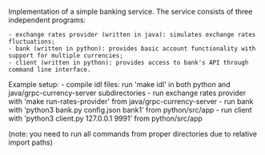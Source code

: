 Implementation of a simple banking service.
The service consists of three independent programs:

	- exchange rates provider (written in java): simulates exchange rates fluctuations;
	- bank (written in python): provides basic account functionality with support for multiple currencies;
	- client (written in python): provides access to bank's API through command line interface.

Example setup:
	- compile idl files: run 'make idl' in both python and java/grpc-currency-server subdirectories
	- run exchange rates provider with 'make run-rates-provider' from java/grpc-currency-server
	- run bank with 'python3 bank.py config.json bank1' from python/src/app
	- run client with 'python3 client.py 127.0.0.1 9991' from python/src/app

(note: you need to run all commands from proper directories due to relative import paths) 
